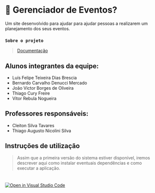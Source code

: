 # 🎂 Gerenciador de Eventos?
Um site desenvolvido para ajudar para ajudar pessoas a realizarem um planejamento dos seus eventos.

### `Sobre o projeto`

> [Documentação](https://github.com/ICEI-PUC-Minas-PMGES-TI/pmg-es-2023-1-ti1-2401100-conversor-de-medidas-2/tree/master/docs)

## Alunos integrantes da equipe:

* Luís Felipe Teixeira Dias Brescia
* Bernardo Carvalho Denucci Mercado
* João Victor Borges de Oliveira
* Thiago Cury Freire
* Vitor Rebula Nogueira

## Professores responsáveis:

* Cleiton Silva Tavares
* Thiago Augusto Nicolini Silva

## Instruções de utilização
> Assim que a primeira versão do sistema estiver disponível, iremos descrever aqui como instalar eventuais dependências e como executar a aplicação.
#

[![Open in Visual Studio Code](https://classroom.github.com/assets/open-in-vscode-c66648af7eb3fe8bc4f294546bfd86ef473780cde1dea487d3c4ff354943c9ae.svg)](https://classroom.github.com/online_ide?assignment_repo_id=10649877&assignment_repo_type=AssignmentRepo)
